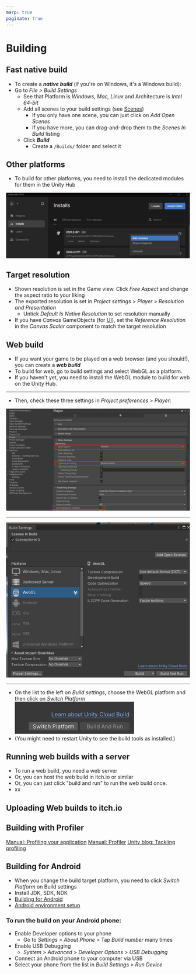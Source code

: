 ```yaml
---
marp: true
paginate: true
---
```

<!-- headingDivider: 3 -->
<!-- class: invert -->

# Building

## Fast native build

* To create a ***native build*** (if you're on Windows, it's a Windows build):
* Go to *File > Build Settings*
  * See that Platform is *Windows, Mac, Linux* and Architecture is *Intel 64-bit* 
  * Add all scenes to your build settings (see [Scenes](scenes.md#building-a-game-with-multiple-scenes))
    * If you only have one scene, you can just click on *Add Open Scenes*
    * If you have more, you can drag-and-drop them to the *Scenes In Build* listing
  * Click ***Build***
    * Create a `/Builds/` folder and select it
## Other platforms


* To build for other platforms, you need to install the dedicated modules for them in the Unity Hub

![](imgs/addmodules.png)


## Target resolution

* Shown resolution is set in the Game view. Click *Free Aspect* and change the aspect ratio to your liking
* The exported resolution is set in *Project settings > Player > Resolution and Presentation*
  * Untick *Default Is Native Resolution* to set resolution manually
* If you have *Canvas* GameObjects (for [UI](UI.md)), set the *Reference Resolution* in the *Canvas Scaler* component to match the target resolution

## Web build

* If you want your game to be played on a web browser (and you should!), you can create a ***web build***
* To build for web, go to build settings and select WebGL as a platform. 
* If you haven't yet, you need to install the WebGL module to build for web on the Unity Hub.

---

* Then, check these three settings in *Project preferences > Player*:

![](imgs/web2.png)

---
![](imgs/web1.png)

---

* On the list to the left on *Build settings*, choose the WebGL platform and then click on *Switch Platform*
![](imgs/switchplatform.png)
* (You might need to restart Unity to see the build tools as installed.)

## Running web builds with a server

* To run a web build, you need a web server
* Or, you can host the web build in itch.io or similar
* Or, you can just click "build and run" to run the web build once.
* xx

## Uploading Web builds to itch.io

## Building with Profiler

[Manual: Profiling your application](https://docs.unity3d.com/Manual/profiler-profiling-applications.html)
[Manual: Profiler](https://docs.unity3d.com/Manual/Profiler.html)
[Unity blog: Tackling profiling](https://blog.unity.com/technology/tackling-profiling-for-mobile-games-with-unity-and-arm)

## Building for Android

* When you change the build target platform, you need to click *Switch Platform* on Build settings
* Install JDK, SDK, NDK
* [Building for Android](https://docs.unity3d.com/Manual/android-BuildProcess.html)
* [Android environment setup](https://docs.unity3d.com/Manual/android-sdksetup.html)

### To run the build on your Android phone:
* Enable Developer options to your phone
  * Go to *Settings > About Phone* > Tap *Build number* many times
* Enable USB Debugging
  * *System > Advanced > Developer Options > USB Debugging*
* Connect an Android phone to your computer via USB
* Select your phone from the list in *Build Settings > Run Device*
